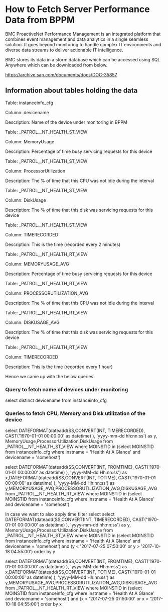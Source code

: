# How to Fetch Server Performance Data from BPPM

BMC ProactiveNet Performance Management is an integrated platform that combines event management and data analytics in a single seamless solution. It goes beyond monitoring to handle complex IT environments and diverse data streams to deliver actionable IT intelligence. 

BMC stores its data in a storm database which can be accessed using SQL Anywhere which can be downloaded from below.

https://archive.sap.com/documents/docs/DOC-35857

## Information about tables holding the data

Table: instanceinfo_cfg

Column: devicename

Description: Name of the device under monitoring in BPPM


Table: _PATROL__NT_HEALTH_ST_VIEW

Column: MemoryUsage

Description: Percentage of time busy servicing requests for this device


Table: _PATROL__NT_HEALTH_ST_VIEW

Column: ProcessorUtilization

Description: The % of time that this CPU was not idle during the interval


Table: _PATROL__NT_HEALTH_ST_VIEW

Column: DiskUsage

Description: The % of time that this disk was servicing requests for this device


Table: _PATROL__NT_HEALTH_ST_VIEW

Column: TIMERECORDED

Description: This is the time (recorded every 2 minutes)


Table: _PATROL__NT_HEALTH_RT_VIEW

Column: MEMORYUSAGE_AVG

Description: Percentage of time busy servicing requests for this device


Table: _PATROL__NT_HEALTH_RT_VIEW

Column: PROCESSORUTILIZATION_AVG

Description: The % of time that this CPU was not idle during the interval


Table: _PATROL__NT_HEALTH_RT_VIEW

Column: DISKUSAGE_AVG

Description: The % of time that this disk was servicing requests for this device


Table: _PATROL__NT_HEALTH_RT_VIEW

Column: TIMERECORDED

Description: This is the time (recorded every 1 hour)


Hence we came up with the below queries

### Query to fetch name of devices under monitoring 
select distinct devicename from instanceinfo_cfg

### Queries to fetch CPU, Memory and Disk utilization of the device
select DATEFORMAT(dateadd(SS,CONVERT(INT, TIMERECORDED), CAST('1970-01-01 00:00:00' as datetime) ), 'yyyy-mm-dd hh:nn:ss') as y, MemoryUsage,ProcessorUtilization,DiskUsage from _PATROL__NT_HEALTH_ST_VIEW where MOINSTID in (select MOINSTID from instanceinfo_cfg where instname = 'Health At A Glance' and devicename = 'somehost') 

select DATEFORMAT(dateadd(SS,CONVERT(INT, FROMTIME), CAST('1970-01-01 00:00:00' as datetime) ), 'yyyy-MM-dd Hh:nn:ss') as x,DATEFORMAT(dateadd(SS,CONVERT(INT, TOTIME), CAST('1970-01-01 00:00:00' as datetime) ), 'yyyy-MM-dd Hh:nn:ss') as y,MEMORYUSAGE_AVG,PROCESSORUTILIZATION_AVG,DISKUSAGE_AVG from _PATROL__NT_HEALTH_RT_VIEW where MOINSTID in (select MOINSTID from instanceinfo_cfg where instname = 'Health At A Glance' and devicename = 'somehost')

In case we want to also apply time filter
select select DATEFORMAT(dateadd(SS,CONVERT(INT, TIMERECORDED), CAST('1970-01-01 00:00:00' as datetime) ), 'yyyy-mm-dd hh:nn:ss') as y, MemoryUsage,ProcessorUtilization,DiskUsage from _PATROL__NT_HEALTH_ST_VIEW where MOINSTID in (select MOINSTID from instanceinfo_cfg where instname = 'Health At A Glance' and devicename =  'somehost') and (y < '2017-07-25 07:50:00'  or y  > '2017-10-18 04:55:00') order by y

select DATEFORMAT(dateadd(SS,CONVERT(INT, FROMTIME), CAST('1970-01-01 00:00:00' as datetime) ), 'yyyy-MM-dd Hh:nn:ss') as x,DATEFORMAT(dateadd(SS,CONVERT(INT, TOTIME), CAST('1970-01-01 00:00:00' as datetime) ), 'yyyy-MM-dd Hh:nn:ss') as y,MEMORYUSAGE_AVG,PROCESSORUTILIZATION_AVG,DISKUSAGE_AVG from _PATROL__NT_HEALTH_RT_VIEW where MOINSTID in (select MOINSTID from instanceinfo_cfg where instname = 'Health At A Glance' and devicename = 'somehost') and (x < '2017-07-25 07:50:00'  or x  > '2017-10-18 04:55:00') order by x
